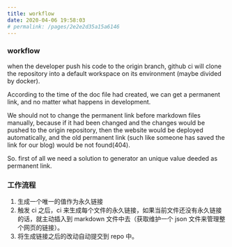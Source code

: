 ```yaml
---
title: workflow
date: 2020-04-06 19:58:03
# permalink: /pages/2e2e2d35a15a6146
---
```


### workflow

when the developer push his code to the origin branch, github ci will clone the repository into a default workspace on its environment (maybe divided by docker).

According to the time of the doc file had created, we can get a permanent link, and no matter what happens in development.

We should not to change the permanent link before markdown files manually, because if it had been changed and the changes would be pushed to the origin repository, then the website would be deployed automatically, and the old permanent link (such like someone has saved the link for our blog) would be not found(404).

So. first of all we need a solution to generator an unique value deeded as permanent link.

### 工作流程

1. 生成一个唯一的值作为永久链接
2. 触发 ci 之后，ci 来生成每个文件的永久链接，如果当前文件还没有永久链接的话，就主动插入到 markdown 文件中去（获取维护一个 json 文件来管理整个网页的链接）。
3. 将生成链接之后的改动自动提交到 repo 中。
